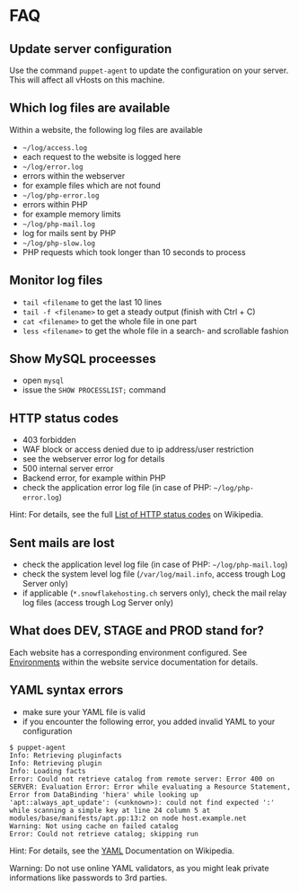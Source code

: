 # FAQ


## Update server configuration

Use the command `puppet-agent` to update the configuration on your server. This will affect all vHosts on this machine. 


## Which log files are available

Within a website, the following log files are available

* `~/log/access.log`
 * each request to the website is logged here
* `~/log/error.log`
 * errors within the webserver
 * for example files which are not found
* `~/log/php-error.log`
 * errors within PHP
 * for example memory limits
* `~/log/php-mail.log`
 * log for mails sent by PHP
* `~/log/php-slow.log`
 * PHP requests which took longer than 10 seconds to process


## Monitor log files

* `tail <filename` to get the last 10 lines 
* `tail -f <filename>` to get a steady output (finish with Ctrl + C)
* `cat <filename>` to get the whole file in one part
* `less <filename>` to get the whole file in a search- and scrollable fashion


## Show MySQL proceesses

* open `mysql` 
* issue the `SHOW PROCESSLIST;` command


## HTTP status codes

* 403 forbidden
 * WAF block or access denied due to ip address/user restriction
 * see the webserver error log for details
* 500 internal server error
 * Backend error, for example within PHP
 * check the application error log file (in case of PHP: `~/log/php-error.log`)

Hint: For details, see the full [List of HTTP status codes](https://en.wikipedia.org/wiki/List_of_HTTP_status_codes) on Wikipedia.


## Sent mails are lost

* check the application level log file (in case of PHP: `~/log/php-mail.log`)
* check the system level log file (`/var/log/mail.info`, access trough Log Server only)
* if applicable (`*.snowflakehosting.ch` servers only), check the mail relay log files (access trough Log Server only)


## What does DEV, STAGE and PROD stand for?

Each website has a corresponding environment configured. See [Environments](services/website.md#Environments) within the website service documentation for details.


## YAML syntax errors

* make sure your YAML file is valid
* if you encounter the following error, you added invalid YAML to your configuration
```
$ puppet-agent
Info: Retrieving pluginfacts
Info: Retrieving plugin
Info: Loading facts
Error: Could not retrieve catalog from remote server: Error 400 on SERVER: Evaluation Error: Error while evaluating a Resource Statement, Error from DataBinding 'hiera' while looking up 'apt::always_apt_update': (<unknown>): could not find expected ':' while scanning a simple key at line 24 column 5 at modules/base/manifests/apt.pp:13:2 on node host.example.net
Warning: Not using cache on failed catalog
Error: Could not retrieve catalog; skipping run
```

Hint: For details, see the [YAML](https://en.wikipedia.org/wiki/YAML) Documentation on Wikipedia.

Warning: Do not use online YAML validators, as you might leak private informations like passwords to 3rd parties.
